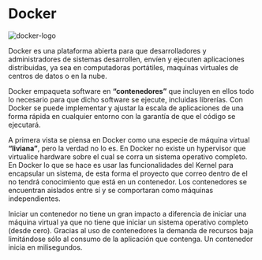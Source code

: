 # Docker

![docker-logo](https://github.com/4lbertoDelgado/platzi-docker/blob/master/img/Docker-Logo.png?raw=true)

Docker es una plataforma abierta para que desarrolladores y administradores de sistemas desarrollen, envíen y ejecuten aplicaciones distribuidas, ya sea en computadoras portátiles, maquinas virtuales de centros de datos o en la nube.

Docker empaqueta software en **“contenedores”** que incluyen en ellos todo lo necesario para que dicho software se ejecute, incluidas librerías. Con Docker se puede implementar y ajustar la escala de aplicaciones de una forma rápida en cualquier entorno con la garantía de que el código se ejecutará.

A primera vista se piensa en Docker como una especie de máquina virtual **“liviana”**, pero la verdad no lo es. En Docker no existe un hypervisor que virtualice hardware sobre el cual se corra un sistema operativo completo. En Docker lo que se hace es usar las funcionalidades del Kernel para encapsular un sistema, de esta forma el proyecto que correo dentro de el no tendrá conocimiento que está en un contenedor. Los contenedores se encuentran aislados entre sí y se comportaran como máquinas independientes.

Iniciar un contenedor no tiene un gran impacto a diferencia de iniciar una máquina virtual ya que no tiene que iniciar un sistema operativo completo (desde cero). Gracias al uso de contenedores la demanda de recursos baja limitándose sólo al consumo de la aplicación que contenga. Un contenedor inicia en milisegundos.
